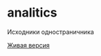 # analitics
<p>Исходники одностраничника</p>
<a href="https://dobro-clinic.com/landing/plastikagrudi/">Живая версия</a>